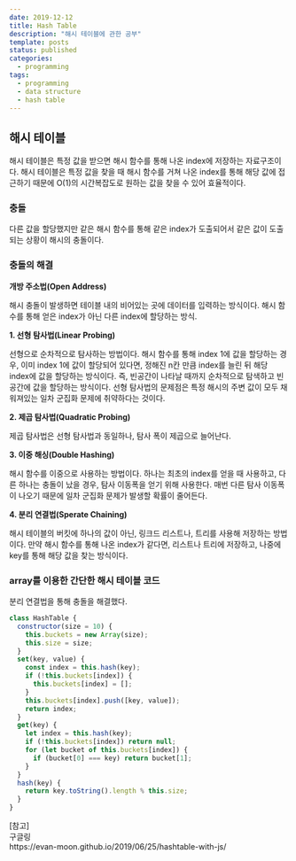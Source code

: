 ```yaml
---
date: 2019-12-12
title: Hash Table
description: "해시 테이블에 관한 공부"
template: posts
status: published
categories:
  - programming
tags:
  - programming
  - data structure
  - hash table
---
```


## 해시 테이블

해시 테이블은 특정 값을 받으면 해시 함수를 통해 나온 index에 저장하는 자료구조이다.
해시 테이블은 특정 값을 찾을 때 해시 함수를 거쳐 나온 index를 통해 해당 값에 접근하기 때문에 O(1)의 시간복잡도로 원하는 값을 찾을 수 있어 효율적이다.

### 충돌

다른 값을 할당했지만 같은 해시 함수를 통해 같은 index가 도출되어서 같은 값이 도출되는 상황이 해시의 충돌이다.

### 충돌의 해결

**개방 주소법(Open Address)**

해시 충돌이 발생하면 테이블 내의 비어있는 곳에 데이터를 입력하는 방식이다. 해시 함수를 통해 얻은 index가 아닌 다른 index에 할당하는 방식.

**1. 선형 탐사법(Linear Probing)**

선형으로 순차적으로 탐사하는 방법이다. 해시 함수를 통해 index 1에 값을 할당하는 경우, 이미 index 1에 값이 할당되어 있다면, 정해진 n칸 만큼 index를 늘린 뒤 해당 index에 값을 할당하는 방식이다. 즉, 빈공간이 나타날 때까지 순차적으로 탐색하고 빈공간에 값을 할당하는 방식이다. 선형 탐사법의 문제점은 특정 해시의 주변 값이 모두 채워져있는 일차 군집화 문제에 취약하다는 것이다. 

**2. 제곱 탐사법(Quadratic Probing)**

제곱 탐사법은 선형 탐사법과 동일하나, 탐사 폭이 제곱으로 늘어난다. 

**3. 이중 해싱(Double Hashing)**

해시 함수를 이중으로 사용하는 방법이다. 하나는 최초의 index를 얻을 때 사용하고, 다른 하나는 충돌이 났을 경우, 탐사 이동폭을 얻기 위해 사용한다. 매번 다른 탐사 이동폭이 나오기 때문에 일차 군집화 문제가 발생할 확률이 줄어든다.

**4. 분리 연결법(Sperate Chaining)**

해시 테이블의 버킷에 하나의 값이 아닌, 링크드 리스트나, 트리를 사용해 저장하는 방법이다. 만약 해시 함수를 통해 나온 index가 같다면, 리스트나 트리에 저장하고, 나중에 key를 통해 해당 값을 찾는 방식이다.


### array를 이용한 간단한 해시 테이블 코드

분리 연결법을 통해 충돌을 해결했다.

```js
class HashTable {
  constructor(size = 10) {
    this.buckets = new Array(size);
    this.size = size;
  }
  set(key, value) {
    const index = this.hash(key);
    if (!this.buckets[index]) {
      this.buckets[index] = [];
    }
    this.buckets[index].push([key, value]);
    return index;
  }
  get(key) {
    let index = this.hash(key);
    if (!this.buckets[index]) return null;
    for (let bucket of this.buckets[index]) {
      if (bucket[0] === key) return bucket[1];
    }
  }
  hash(key) {
    return key.toString().length % this.size;
  }
}
```


<div class="reference__md">
[참고]<br/>구글링
<br/>https://evan-moon.github.io/2019/06/25/hashtable-with-js/
</div>